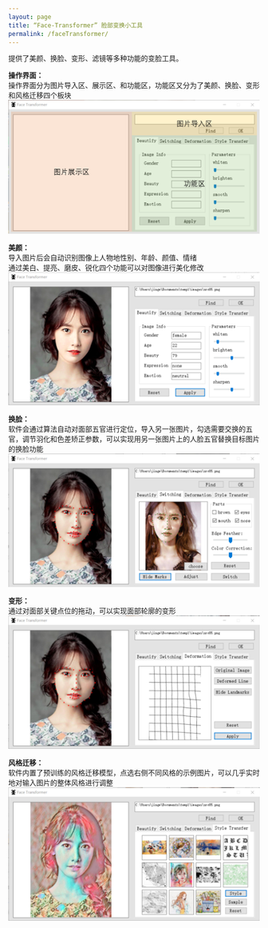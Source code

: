```yaml
---
layout: page
title: “Face-Transformer” 脸部变换小工具
permalink: /faceTransformer/
---
```


提供了美颜、换脸、变形、滤镜等多种功能的变脸工具。

**操作界面：**  
操作界面分为图片导入区、展示区、和功能区，功能区又分为了美颜、换脸、变形和风格迁移四个板块
![](https://raw.githubusercontent.com/sigababa/sigababa.github.io/master/images/collections/face_transformer_01.png)

**美颜：**  
导入图片后会自动识别图像上人物地性别、年龄、颜值、情绪  
通过美白、提亮、磨皮、锐化四个功能可以对图像进行美化修改
![](https://raw.githubusercontent.com/sigababa/sigababa.github.io/master/images/collections/face_transformer_02.png)

**换脸：**  
软件会通过算法自动对面部五官进行定位，导入另一张图片，勾选需要交换的五官，调节羽化和色差矫正参数，可以实现用另一张图片上的人脸五官替换目标图片的换脸功能
![](https://raw.githubusercontent.com/sigababa/sigababa.github.io/master/images/collections/face_transformer_03.png)

**变形：**  
通过对面部关键点位的拖动，可以实现面部轮廓的变形
![](https://raw.githubusercontent.com/sigababa/sigababa.github.io/master/images/collections/face_transformer_04.png)

**风格迁移：**  
软件内置了预训练的风格迁移模型，点选右侧不同风格的示例图片，可以几乎实时地对输入图片的整体风格进行调整
![](https://raw.githubusercontent.com/sigababa/sigababa.github.io/master/images/collections/face_transformer_05.png)



<br/>
<br/>